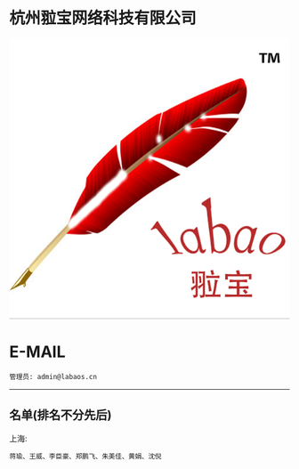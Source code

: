 杭州翋宝网络科技有限公司
======

![image](docs/image/labaoslogo.png)

E-MAIL
======

```bash
管理员: admin@labaos.cn

```

---

名单(排名不分先后)
---

上海:
```bash
蒋瑜、王威、李臣豪、郑鹏飞、朱美佳、黄娟、沈倪
```

